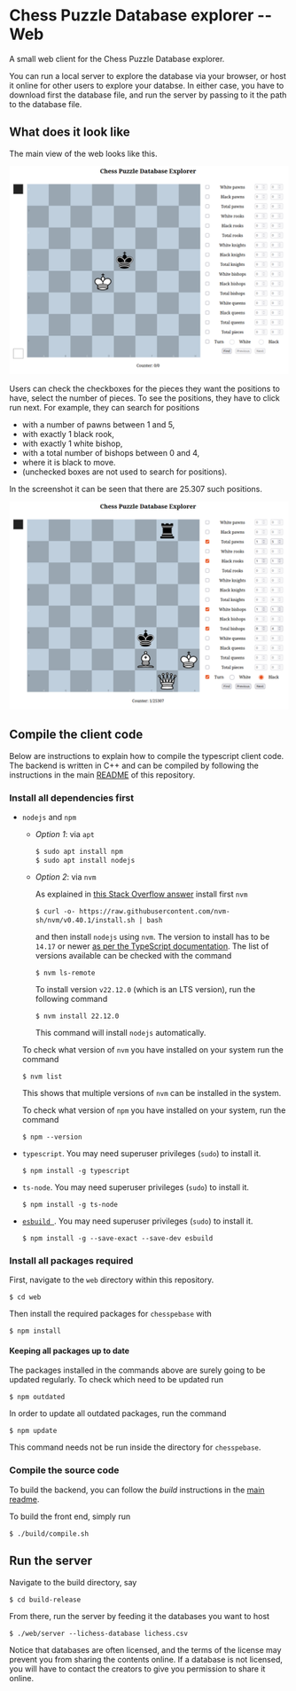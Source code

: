 # Chess Puzzle Database explorer -- Web

A small web client for the Chess Puzzle Database explorer.

You can run a local server to explore the database via your browser, or host it online for other users to explore your databse. In either case, you have to download first the database file, and run the server by passing to it the path to the database file.

## What does it look like

The main view of the web looks like this.

![Main view of the web tool](figures/web_main_view.png)

Users can check the checkboxes for the pieces they want the positions to have, select the number of pieces. To see the positions, they have to click run next. For example, they can search for positions
- with a number of pawns between 1 and 5,
- with exactly 1 black rook,
- with exactly 1 white bishop,
- with a total number of bishops between 0 and 4,
- where it is black to move.
- (unchecked boxes are not used to search for positions).

In the screenshot it can be seen that there are 25.307 such positions.

![Screenshot of a query](figures/web_query_view.png)

## Compile the client code

Below are instructions to explain how to compile the typescript client code. The backend is written in C++ and can be compiled by following the instructions in the main [README](/) of this repository.

### Install all dependencies first

-   `nodejs` and `npm`

    -   _Option 1_: via `apt`

            $ sudo apt install npm
            $ sudo apt install nodejs

    -   _Option 2_: via `nvm`

        As explained in [this Stack Overflow answer](https://stackoverflow.com/questions/76421238/tsc-command-showing-syntaxerror-unexpected-token/76842486#76842486) install first `nvm`

            $ curl -o- https://raw.githubusercontent.com/nvm-sh/nvm/v0.40.1/install.sh | bash

        and then install `nodejs` using `nvm`. The version to install has to be `14.17` or newer [as per the TypeScript documentation](https://www.typescriptlang.org/docs/handbook/release-notes/typescript-5-1.html#breaking-changes). The list of versions available can be checked with the command

            $ nvm ls-remote

        To install version `v22.12.0` (which is an LTS version), run the following command

            $ nvm install 22.12.0

        This command will install `nodejs` automatically.

    To check what version of `nvm` you have installed on your system run the command

        $ nvm list

    This shows that multiple versions of `nvm` can be installed in the system.

    To check what version of `npm` you have installed on your system, run the command

        $ npm --version

-   `typescript`. You may need superuser privileges (`sudo`) to install it.

        $ npm install -g typescript

-   `ts-node`. You may need superuser privileges (`sudo`) to install it.

        $ npm install -g ts-node

-   [`esbuild `](https://esbuild.github.io/). You may need superuser privileges (`sudo`) to install it.

        $ npm install -g --save-exact --save-dev esbuild

### Install all packages required

First, navigate to the `web` directory within this repository.

    $ cd web

Then install the required packages for `chesspebase` with

    $ npm install

#### Keeping all packages up to date

The packages installed in the commands above are surely going to be updated regularly. To check which need to be updated run

    $ npm outdated

In order to update all outdated packages, run the command

    $ npm update

This command needs not be run inside the directory for `chesspebase`.

### Compile the source code

To build the backend, you can follow the _build_ instructions in the [main readme](https://github.com/lluisalemanypuig/chesspebase/README.md).

To build the front end, simply run

    $ ./build/compile.sh

## Run the server

Navigate to the build directory, say

    $ cd build-release

From there, run the server by feeding it the databases you want to host

    $ ./web/server --lichess-database lichess.csv

Notice that databases are often licensed, and the terms of the license may prevent you from sharing the contents online. If a database is not licensed, you will have to contact the creators to give you permission to share it online.
